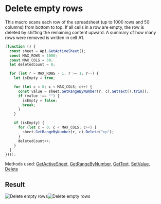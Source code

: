 # Delete empty rows

This macro scans each row of the spreadsheet (up to 1000 rows and 50 columns) from bottom to top. If all cells in a row are empty, the row is deleted by shifting the remaining content upward. A summary of how many rows were removed is written in cell A1.

```ts
(function () {
  const sheet = Api.GetActiveSheet();
  const MAX_ROWS = 1000;
  const MAX_COLS = 50;
  let deletedCount = 0;

  for (let r = MAX_ROWS - 1; r >= 1; r--) {
    let isEmpty = true;

    for (let c = 0; c < MAX_COLS; c++) {
      const value = sheet.GetRangeByNumber(r, c).GetText().trim();
      if (value !== "") {
        isEmpty = false;
        break;
      }
    }

    if (isEmpty) {
      for (let c = 0; c < MAX_COLS; c++) {
        sheet.GetRangeByNumber(r, c).Delete("up");
      }
      deletedCount++;
    }
  }
})();
```

Methods used: [GetActiveSheet](/docs/office-api/usage-api/spreadsheet-api/Api/Methods/GetActiveSheet.md), [GetRangeByNumber](/docs/office-api/usage-api/spreadsheet-api/ApiWorksheet/Methods/GetRangeByNumber.md), [GetText](/docs/office-api/usage-api/spreadsheet-api/ApiRange/Methods/GetText.md), [SetValue](/docs/office-api/usage-api/spreadsheet-api/ApiRange/Methods/SetValue.md), [Delete](/docs/office-api/usage-api/spreadsheet-api/ApiRange/Methods/Delete.md)
 
## Result

![Delete empty rows](/assets/images/plugins/delete-empty-rows.png#gh-light-mode-only)![Delete empty rows](/assets/images/plugins/delete-empty-rows.dark.png#gh-dark-mode-only)